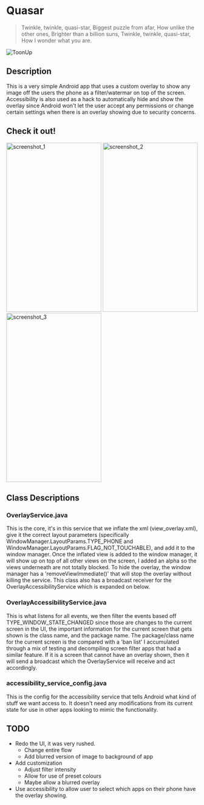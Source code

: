 # Quasar #

> Twinkle, twinkle, quasi-star,
> Biggest puzzle from afar,
> How unlike the other ones,
> Brighter than a billion suns,
> Twinkle, twinkle, quasi-star,
> How I wonder what you are.

<img src="https://user-images.githubusercontent.com/21000943/34430280-6d5c8dd8-ec31-11e7-8264-828e6ee0cc34.png" title="ToonUp">

## Description ##

This is a very simple Android app that uses a custom overlay to show any image off the users the phone as a filter/watermar on top of the screen. Accessibility is also used as a hack to automatically hide and show the overlay since Android won't let the user accept any permissions or change certain settings when there is an overlay showing due to security concerns.

## Check it out! ##

<img src="https://user-images.githubusercontent.com/21000943/34424927-64f6e526-ebf5-11e7-9d17-470e91c0d0b7.png" width="250" height="444" title="screenshot_1"> <img src="https://user-images.githubusercontent.com/21000943/34424930-66ada1ca-ebf5-11e7-9111-649bc011a4e6.png" width="250" height="444" title="screenshot_2"> <img src="https://user-images.githubusercontent.com/21000943/34424931-67681d84-ebf5-11e7-9aaa-67636d3c01e1.png" width="250" height="444" title="screenshot_3">

## Class Descriptions ##

### OverlayService.java ###

This is the core, it's in this service that we inflate the xml (view_overlay.xml), give it the correct layout parameters (specifically WindowManager.LayoutParams.TYPE_PHONE and WindowManager.LayoutParams.FLAG_NOT_TOUCHABLE), and add it to the window manager. Once the inflated view is added to the window manager, it will show up on top of all other views on the screen, I added an alpha so the views underneath are not totally blocked. To hide the overlay, the window manager has a 'removeViewImmediate()' that will stop the overlay without killing the service. This class also has a broadcast receiver for the OverlayAccessibilityService which is expanded on below.

### OverlayAccessibilityService.java ###

This is what listens for all events, we then filter the events based off TYPE_WINDOW_STATE_CHANGED since those are changes to the current screen in the UI, the important information for the current screen that gets shown is the class name, and the package name. The package/class name for the current screen is the compared with a 'ban list' I accumulated through a mix of testing and decompiling screen filter apps that had a similar feature. If it is a screen that cannot have an overlay shown, then it will send a broadcast which the OverlayService will receive and act accordingly.

### accessibility_service_config.java ###

This is the config for the accessibility service that tells Android what kind of stuff we want access to. It doesn't need any modifications from its current state for use in other apps looking to mimic the functionality.

## TODO ##

* Redo the UI, it was very rushed.
  * Change entire flow
  * Add blurred version of image to background of app
* Add customization
  * Adjust filter intensity
  * Allow for use of preset colours
  * Maybe allow a blurred overlay
* Use accessibility to allow user to select which apps on their phone have the overlay showing.

